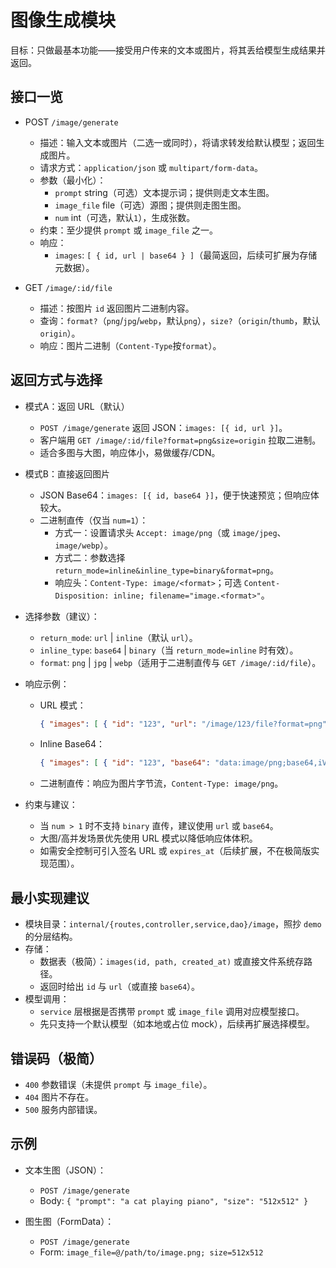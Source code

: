 # 图像生成模块

目标：只做最基本功能——接受用户传来的文本或图片，将其丢给模型生成结果并返回。

## 接口一览
- POST `/image/generate`
  - 描述：输入文本或图片（二选一或同时），将请求转发给默认模型；返回生成图片。
  - 请求方式：`application/json` 或 `multipart/form-data`。
  - 参数（最小化）：
    - `prompt` string（可选）文本提示词；提供则走文本生图。
    - `image_file` file（可选）源图；提供则走图生图。
    - `num` int（可选，默认`1`），生成张数。
  - 约束：至少提供 `prompt` 或 `image_file` 之一。
  - 响应：
    - `images`: `[ { id, url | base64 } ]`（最简返回，后续可扩展为存储元数据）。

- GET `/image/:id/file`
  - 描述：按图片 `id` 返回图片二进制内容。
  - 查询：`format?`（`png`/`jpg`/`webp`，默认`png`），`size?`（`origin`/`thumb`，默认`origin`）。
  - 响应：图片二进制（`Content-Type`按`format`）。

## 返回方式与选择
- 模式A：返回 URL（默认）
  - `POST /image/generate` 返回 JSON：`images: [{ id, url }]`。
  - 客户端用 `GET /image/:id/file?format=png&size=origin` 拉取二进制。
  - 适合多图与大图，响应体小，易做缓存/CDN。

- 模式B：直接返回图片
  - JSON Base64：`images: [{ id, base64 }]`，便于快速预览；但响应体较大。
  - 二进制直传（仅当 `num=1`）：
    - 方式一：设置请求头 `Accept: image/png`（或 `image/jpeg`、`image/webp`）。
    - 方式二：参数选择 `return_mode=inline&inline_type=binary&format=png`。
    - 响应头：`Content-Type: image/<format>`；可选 `Content-Disposition: inline; filename="image.<format>"`。

- 选择参数（建议）：
  - `return_mode`: `url` | `inline`（默认 `url`）。
  - `inline_type`: `base64` | `binary`（当 `return_mode=inline` 时有效）。
  - `format`: `png` | `jpg` | `webp`（适用于二进制直传与 `GET /image/:id/file`）。

- 响应示例：
  - URL 模式：
    ```json
    { "images": [ { "id": "123", "url": "/image/123/file?format=png" } ] }
    ```
  - Inline Base64：
    ```json
    { "images": [ { "id": "123", "base64": "data:image/png;base64,iVBORw0K..." } ] }
    ```
  - 二进制直传：响应为图片字节流，`Content-Type: image/png`。

- 约束与建议：
  - 当 `num > 1` 时不支持 `binary` 直传，建议使用 `url` 或 `base64`。
  - 大图/高并发场景优先使用 URL 模式以降低响应体体积。
  - 如需安全控制可引入签名 URL 或 `expires_at`（后续扩展，不在极简版实现范围）。

## 最小实现建议
- 模块目录：`internal/{routes,controller,service,dao}/image`，照抄 `demo` 的分层结构。
- 存储：
  - 数据表（极简）：`images(id, path, created_at)` 或直接文件系统存路径。
  - 返回时给出 `id` 与 `url`（或直接 `base64`）。
- 模型调用：
  - `service` 层根据是否携带 `prompt` 或 `image_file` 调用对应模型接口。
  - 先只支持一个默认模型（如本地或占位 mock），后续再扩展选择模型。

## 错误码（极简）
- `400` 参数错误（未提供 `prompt` 与 `image_file`）。
- `404` 图片不存在。
- `500` 服务内部错误。

## 示例
- 文本生图（JSON）：
  - `POST /image/generate`
  - Body: `{ "prompt": "a cat playing piano", "size": "512x512" }`

- 图生图（FormData）：
  - `POST /image/generate`
  - Form: `image_file=@/path/to/image.png; size=512x512`
